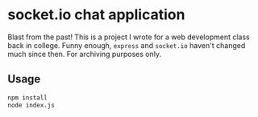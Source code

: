 # socket.io chat application

Blast from the past! This is a project I wrote for a web development class back in college. Funny enough, `express` and `socket.io` haven't changed much since then. For archiving purposes only.

## Usage

```bash
npm install
node index.js
```